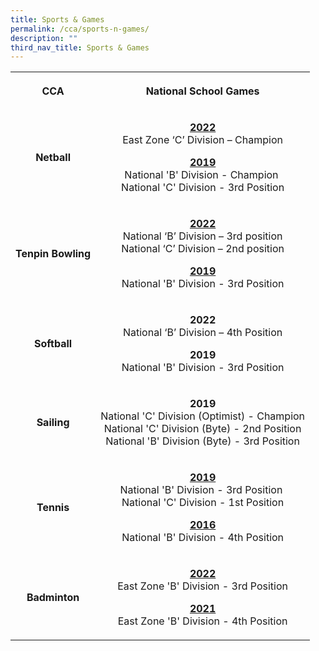 ```yaml
---
title: Sports & Games
permalink: /cca/sports-n-games/
description: ""
third_nav_title: Sports & Games
---
```

<table>
<tbody>
<tr>
<th style="text-align: center;">
<p>CCA</p>
</th>
<th style="text-align: center;">
<p>National School Games</p>
</th>
</tr>
<tr>
<td style="text-align: center;">
<p><strong>Netball</strong></p>
</td>
<td style="text-align: center;">
<p><u><strong>2022<br /></strong></u>East Zone &lsquo;C&rsquo; Division &ndash; Champion</p>
<p><u><strong>2019<br /></strong></u>National 'B' Division - Champion&nbsp;<br />National 'C' Division - 3rd Position</p>
</td>
</tr>
<tr>
<td style="text-align: center;">
<p><strong>Tenpin Bowling</strong></p>
</td>
<td style="text-align: center;">
<p><strong><u>2022<br /></u></strong>National &lsquo;B&rsquo; Division &ndash; 3rd position<br />National &lsquo;C&rsquo; Division &ndash; 2nd position</p>
<p><strong><u>2019<br /></u></strong>National 'B' Division - 3rd Position</p>
</td>
</tr>
<tr>
<td style="text-align: center;">
<p><strong>Softball</strong></p>
</td>
<td style="text-align: center;">
<p><strong>2022<br /></strong>National &lsquo;B&rsquo; Division &ndash; 4th Position</p>
<p><strong>2019<br /></strong>National 'B' Division - 3rd Position</p>
</td>
</tr>
<tr>
<td style="text-align: center;">
<p><strong>Sailing</strong></p>
</td>
<td style="text-align: center;">
<p><strong>2019<br /></strong>National 'C' Division (Optimist) - Champion<br />National 'C' Division (Byte) - 2nd Position<br />National 'B' Division (Byte) - 3rd Position</p>
</td>
</tr>
<tr>
<td style="text-align: center;">
<p><strong>Tennis</strong></p>
</td>
<td style="text-align: center;">
<p><strong><u>2019<br /></u></strong>National 'B' Division - 3rd Position&nbsp;<br />National 'C' Division - 1st Position</p>
<p><strong><u>2016<br /></u></strong>National 'B' Division - 4th Position</p>
</td>
</tr>
<tr>
<td style="text-align: center;">
<p><strong>Badminton</strong></p>
</td>
<td style="text-align: center;">
<p><strong><u>2022<br /></u></strong>East Zone 'B' Division - 3rd Position</p>
<p><u></u><strong><u>2021<br /></u></strong>East Zone 'B' Division - 4th Position</p>
</td>
</tr>
</tbody>
</table>